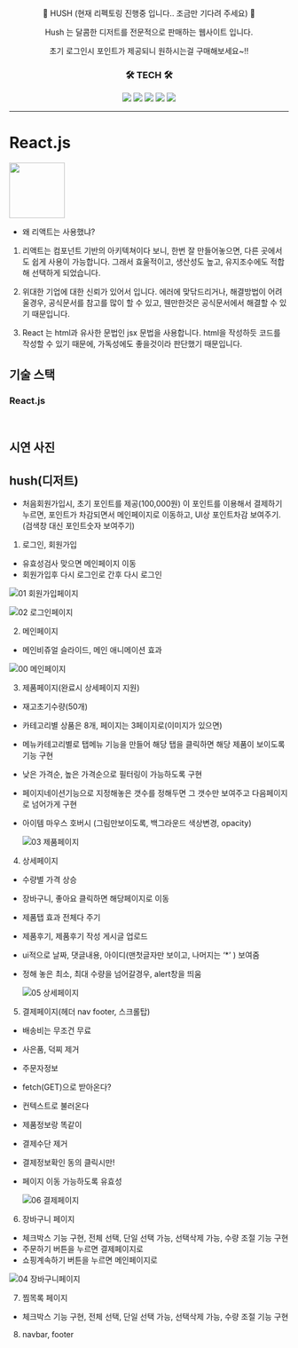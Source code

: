 <div align="center">
  🍫 HUSH (현재 리펙토링 진행중 입니다.. 조금만 기다려 주세요) 🍫

Hush 는 달콤한 디저트를 전문적으로 판매하는 웹사이트 입니다.

초기 로그인시 포인트가 제공되니 원하시는걸 구매해보세요~!!

### 🛠️ TECH 🛠️

  <img src="https://img.shields.io/badge/React-09D3AC?style=flat&logo=React&logoColor=white"/>
   <img src="https://img.shields.io/badge/Typescript-3178C6?style=flat&logo=Typescript&logoColor=white"/>
   <img src="https://img.shields.io/badge/Sass-CC6699?style=flat&logo=sass&logoColor=white"/>
   <img src="https://img.shields.io/badge/Redux-764ABC?style=flat&logo=Redux&logoColor=white"/>
   <img src="https://img.shields.io/badge/styled-components-DB7093?style=flat&logo=styled-components&logoColor=white"/>

</div>

---

# React.js

<img src="https://augnitive.com/wp-content/uploads/2019/10/reactbanner.png" style='height: 100px'>

- 왜 리액트는 사용했냐?

1. 리액트는 컴포넌트 기반의 아키텍쳐이다 보니, 한번 잘 만들어놓으면, 다른 곳에서도 쉽게 사용이 가능합니다. 그래서 효울적이고, 생산성도 높고, 유지조수에도 적합해 선택하게 되었습니다.

2. 위대한 기업에 대한 신뢰가 있어서 입니다. 에러에 맞닦드리거나, 해결방법이 어려울경우, 공식문서를 참고를 많이 할 수 있고, 웬만한것은 공식문서에서 해결할 수 있기 때문입니다.

3. React 는 html과 유사한 문법인 jsx 문법을 사용합니다. html을 작성하듯 코드를 작성할 수 있기 때문에, 가독성에도 좋을것이라 판단했기 때문입니다.

## 기술 스택

### React.js

## <img src="">

## 시연 사진

## hush(디저트)

- 처음회원가입시, 초기 포인트를 제공(100,000원) 이 포인트를 이용해서 결제하기누르면, 포인트가 차감되면서 메인페이지로 이동하고, UI상 포인트차감 보여주기. (검색창 대신 포인트숫자 보여주기)

1. 로그인, 회원가입

- 유효성검사 맞으면 메인페이지 이동
- 회원가입후 다시 로그인로 간후 다시 로그인

![01 회원가입페이지](https://user-images.githubusercontent.com/103636274/193209653-b512b19d-d29d-452c-9c96-2481368a05d6.png)

![02 로그인페이지](https://user-images.githubusercontent.com/103636274/193209635-679cd55f-46de-40e2-a3bf-3176607cb6aa.png)

2. 메인페이지

- 메인비쥬얼 슬라이드, 메인 애니메이션 효과

![00 메인페이지](https://user-images.githubusercontent.com/103636274/193209773-eff64389-f8ee-4e79-8675-bce5949ca537.png)

3. 제품페이지(완료시 상세페이지 지원)

- 재고초기수량(50개)
- 카테고리별 상품은 8개, 페이지는 3페이지로(이미지가 있으면)
- 메뉴카테고리별로 탭메뉴 기능을 만들어 해당 탭을 클릭하면 해당 제품이 보이도록 기능 구현
- 낮은 가격순, 높은 가격순으로 필터링이 가능하도록 구현
- 페이지네이션기능으로 지정해놓은 갯수를 정해두면 그 갯수만 보여주고 다음페이지로 넘어가게 구현
- 아이템 마우스 호버시 (그림만보이도록, 백그라운드 색상변경, opacity)

  ![03 제품페이지](https://user-images.githubusercontent.com/103636274/193210036-623b9086-5f49-4ec1-80b6-32ee6f909552.png)

4. 상세페이지

- 수량별 가격 상승
- 장바구니, 좋아요 클릭하면 해당페이지로 이동
- 제품탭 효과 전체다 주기
- 제품후기, 제품후기 작성 게시글 업로드
- ui적으로 날짜, 댓글내용, 아이디(맨첫글자만 보이고, 나머지는 ‘\*’ ) 보여줌
- 정해 놓은 최소, 최대 수량을 넘어갈경우, alert창을 띄움

  ![05 상세페이지](https://user-images.githubusercontent.com/103636274/193210382-19a07f24-de21-4f8c-9af1-d97255b8aa04.png)

5. 결제페이지(헤더 nav footer, 스크롤탑)

- 배송비는 무조건 무료
- 사은품, 덕찌 제거
- 주문자정보
- fetch(GET)으로 받아온다?
- 컨텍스트로 불러온다
- 제품정보랑 똑같이
- 결제수단 제거
- 결제정보확인 동의 클릭시만!
- 페이지 이동 가능하도록 유효성

  ![06 결제페이지](https://user-images.githubusercontent.com/103636274/193210671-471361cb-9d3b-4041-9a27-4cfe629cf0aa.png)

6. 장바구니 페이지

- 체크박스 기능 구현, 전체 선택, 단일 선택 가능, 선택삭제 가능, 수량 조절 기능 구현
- 주문하기 버튼을 누르면 결제페이지로
- 쇼핑계속하기 버튼을 누르면 메인페이지로

![04 장바구니페이지](https://user-images.githubusercontent.com/103636274/193210694-ff098bd4-382a-46b5-9ef1-5131ed5da4a1.png)

7. 찜목록 페이지

- 체크박스 기능 구현, 전체 선택, 단일 선택 가능, 선택삭제 가능, 수량 조절 기능 구현

8. navbar, footer

